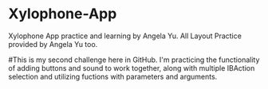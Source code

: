 # Xylophone-App
Xylophone App practice and learning by Angela Yu. All Layout Practice provided by Angela Yu too.

#This is my second challenge here in GitHub. I'm practicing the functionality of adding buttons and sound to work together, along with multiple IBAction
selection and utilizing fuctions with parameters and arguments.
